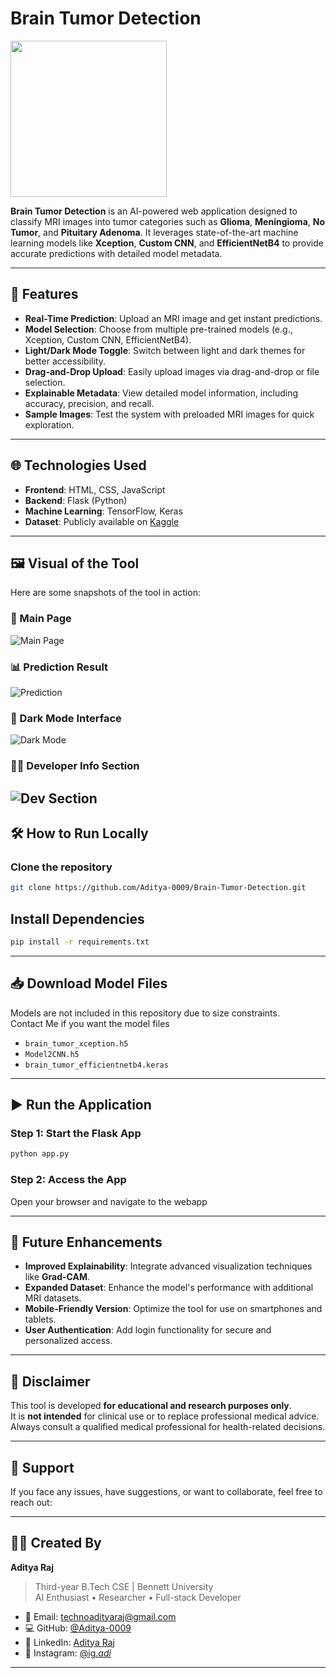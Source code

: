 # Brain Tumor Detection

<img src="https://github.com/user-attachments/assets/2f64c92e-57ee-4b95-891c-55750193d0c0" width="250"/> 

<strong>Brain Tumor Detection</strong> is an AI-powered web application designed to classify MRI images into tumor categories such as **Glioma**, **Meningioma**, **No Tumor**, and **Pituitary Adenoma**. It leverages state-of-the-art machine learning models like **Xception**, **Custom CNN**, and **EfficientNetB4** to provide accurate predictions with detailed model metadata.

---

## 🚀 Features

- **Real-Time Prediction**: Upload an MRI image and get instant predictions.
- **Model Selection**: Choose from multiple pre-trained models (e.g., Xception, Custom CNN, EfficientNetB4).
- **Light/Dark Mode Toggle**: Switch between light and dark themes for better accessibility.
- **Drag-and-Drop Upload**: Easily upload images via drag-and-drop or file selection.
- **Explainable Metadata**: View detailed model information, including accuracy, precision, and recall.
- **Sample Images**: Test the system with preloaded MRI images for quick exploration.

---

## 🌐 Technologies Used

- **Frontend**: HTML, CSS, JavaScript
- **Backend**: Flask (Python)
- **Machine Learning**: TensorFlow, Keras
- **Dataset**: Publicly available on [Kaggle](https://www.kaggle.com/datasets/masoudnickparvar/brain-tumor-mri-dataset/data)

---

## 🖼️ Visual of the Tool

Here are some snapshots of the tool in action:

### 🧠 Main Page
![Main Page](https://github.com/user-attachments/assets/37f29b69-1d03-4825-baf6-e5c76f6fa230)

### 📊 Prediction Result
![Prediction](https://github.com/user-attachments/assets/860053a6-77eb-4a04-9566-2c69a54ce64d)

### 🌙 Dark Mode Interface
![Dark Mode](https://github.com/user-attachments/assets/308de52b-b214-4636-8c59-4e28fdb294e3)

### 👨‍💻 Developer Info Section
![Dev Section](https://github.com/user-attachments/assets/a9b09af3-34be-41a2-a960-43e42b006163)
---

## 🛠️ How to Run Locally

### Clone the repository
```bash
git clone https://github.com/Aditya-0009/Brain-Tumor-Detection.git
```

## Install Dependencies
```bash
pip install -r requirements.txt
```
---

## 📥 Download Model Files

Models are not included in this repository due to size constraints.  
Contact Me if you want the model files

- `brain_tumor_xception.h5`
- `Model2CNN.h5`
- `brain_tumor_efficientnetb4.keras`

---

## ▶️ Run the Application

### Step 1: Start the Flask App
```bash
python app.py
```

### Step 2: Access the App  
Open your browser and navigate to the webapp

---

## 🔄 Future Enhancements

- **Improved Explainability**: Integrate advanced visualization techniques like **Grad-CAM**.
- **Expanded Dataset**: Enhance the model's performance with additional MRI datasets.
- **Mobile-Friendly Version**: Optimize the tool for use on smartphones and tablets.
- **User Authentication**: Add login functionality for secure and personalized access.

---

## 📢 Disclaimer

This tool is developed **for educational and research purposes only**.  
It is **not intended** for clinical use or to replace professional medical advice.  
Always consult a qualified medical professional for health-related decisions.

---

## 🙏 Support

If you face any issues, have suggestions, or want to collaborate, feel free to reach out:

---

## 👨‍💻 Created By

**Aditya Raj**  
> Third-year B.Tech CSE | Bennett University  
> AI Enthusiast • Researcher • Full-stack Developer  

- 📧 Email: [technoadityaraj@gmail.com](mailto:technoadityaraj@gmail.com)
- 💻 GitHub: [@Aditya-0009](https://github.com/Aditya-0009)
- 👔 LinkedIn: [Aditya Raj](https://www.linkedin.com/in/aditya-raj-0009/)
- 📸 Instagram: [@ig._adi_](https://www.instagram.com/ig._adi_/)
  
---

